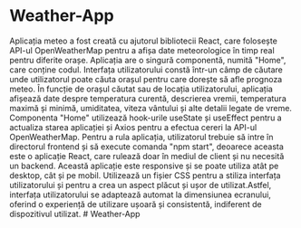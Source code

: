# Weather-App

Aplicația meteo a fost creată cu ajutorul bibliotecii React, care folosește API-ul OpenWeatherMap pentru a afișa date meteorologice în timp real pentru diferite orașe.
Aplicația are o singură componentă, numită "Home", care conține codul. Interfața utilizatorului constă într-un câmp de căutare unde utilizatorul poate căuta orașul pentru care dorește să afle prognoza meteo. În funcție de orașul căutat sau de locația utilizatorului, aplicația afișează date despre temperatura curentă, descrierea vremii, temperatura maximă și minimă, umiditatea, viteza vântului și alte detalii legate de vreme. Componenta "Home" utilizează hook-urile useState și useEffect pentru a actualiza starea aplicației și Axios pentru a efectua cereri la API-ul OpenWeatherMap. Pentru a rula aplicația, utilizatorul trebuie să intre în directorul frontend și să execute comanda "npm start", deoarece aceasta este o aplicație React, care rulează doar în mediul de client și nu necesită un backend.
Această aplicație este responsive și se poate utiliza atât pe desktop, cât și pe mobil. Utilizează un fișier CSS pentru a stiliza interfața utilizatorului și pentru a crea un aspect plăcut și ușor de utilizat.Astfel, interfața utilizatorului se adaptează automat la dimensiunea ecranului, oferind o experiență de utilizare ușoară și consistentă, indiferent de dispozitivul utilizat.
#   W e a t h e r - A p p 
 
 
